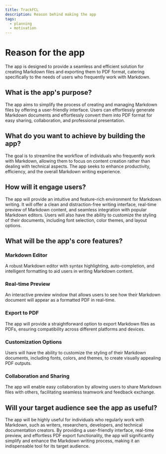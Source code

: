 ```yaml
---
title: TrackFCL
description: Reason behind making the app
tags:
  - planning
  - motivation
---
```


# Reason for the app
The app is designed to provide a seamless and efficient solution for creating Markdown files and exporting them to PDF format, catering specifically to the needs of users who frequently work with Markdown.

## What is the app's purpose?
The app aims to simplify the process of creating and managing Markdown files by offering a user-friendly interface. Users can effortlessly generate Markdown documents and effortlessly convert them into PDF format for easy sharing, collaboration, and professional presentation.

## What do you want to achieve by building the app?
The goal is to streamline the workflow of individuals who frequently work with Markdown, allowing them to focus on content creation rather than dealing with technical aspects. The app seeks to enhance productivity, efficiency, and the overall Markdown writing experience.

## How will it engage users?
The app will provide an intuitive and feature-rich environment for Markdown writing. It will offer a clean and distraction-free writing interface, real-time preview of Markdown content, and seamless integration with popular Markdown editors. Users will also have the ability to customize the styling of their documents, including font selection, color themes, and layout options.

## What will be the app's core features?

### Markdown Editor
A robust Markdown editor with syntax highlighting, auto-completion, and intelligent formatting to aid users in writing Markdown content.

### Real-time Preview
An interactive preview window that allows users to see how their Markdown document will appear as a formatted PDF in real-time.

### Export to PDF
The app will provide a straightforward option to export Markdown files as PDFs, ensuring compatibility across different platforms and devices.

### Customization Options
Users will have the ability to customize the styling of their Markdown documents, including fonts, colors, and themes, to create visually appealing PDF outputs.

### Collaboration and Sharing
The app will enable easy collaboration by allowing users to share Markdown files with others, facilitating seamless teamwork and feedback exchange.

## Will your target audience see the app as useful?
The app will be highly useful for individuals who regularly work with Markdown, such as writers, researchers, developers, and technical documentation creators. By providing a user-friendly interface, real-time preview, and effortless PDF export functionality, the app will significantly simplify and enhance the Markdown writing process, making it an indispensable tool for its target audience.
